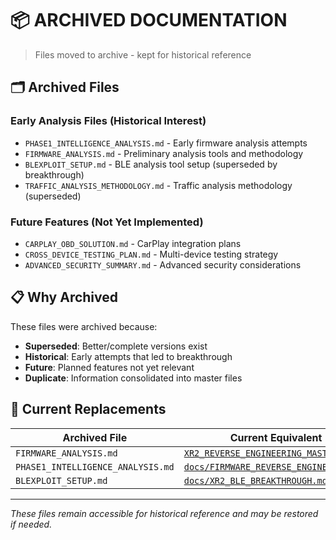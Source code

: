 # 📦 ARCHIVED DOCUMENTATION

> Files moved to archive - kept for historical reference

## 🗂️ **Archived Files**

### **Early Analysis Files** (Historical Interest)
- `PHASE1_INTELLIGENCE_ANALYSIS.md` - Early firmware analysis attempts
- `FIRMWARE_ANALYSIS.md` - Preliminary analysis tools and methodology  
- `BLEXPLOIT_SETUP.md` - BLE analysis tool setup (superseded by breakthrough)
- `TRAFFIC_ANALYSIS_METHODOLOGY.md` - Traffic analysis methodology (superseded)

### **Future Features** (Not Yet Implemented)
- `CARPLAY_OBD_SOLUTION.md` - CarPlay integration plans
- `CROSS_DEVICE_TESTING_PLAN.md` - Multi-device testing strategy
- `ADVANCED_SECURITY_SUMMARY.md` - Advanced security considerations

## 📋 **Why Archived**

These files were archived because:
- **Superseded**: Better/complete versions exist
- **Historical**: Early attempts that led to breakthrough  
- **Future**: Planned features not yet relevant
- **Duplicate**: Information consolidated into master files

## 🔄 **Current Replacements**

| Archived File | Current Equivalent |
|---------------|-------------------|
| `FIRMWARE_ANALYSIS.md` | [`XR2_REVERSE_ENGINEERING_MASTER.md`](../XR2_REVERSE_ENGINEERING_MASTER.md) |
| `PHASE1_INTELLIGENCE_ANALYSIS.md` | [`docs/FIRMWARE_REVERSE_ENGINEERING.md`](../FIRMWARE_REVERSE_ENGINEERING.md) |
| `BLEXPLOIT_SETUP.md` | [`docs/XR2_BLE_BREAKTHROUGH.md`](../XR2_BLE_BREAKTHROUGH.md) |

---

*These files remain accessible for historical reference and may be restored if needed.*
